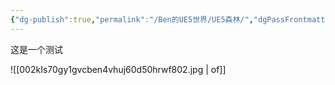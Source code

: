 ```yaml
---
{"dg-publish":true,"permalink":"/Ben的UE5世界/UE5森林/","dgPassFrontmatter":true}
---
```



这是一个测试  

![[002kIs70gy1gvcben4vhuj60d50hrwf802.jpg \| of]]


